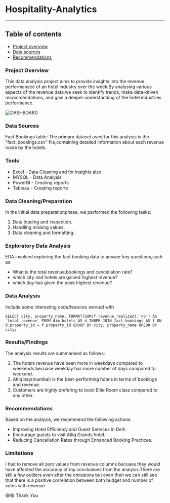# Hospitality-Analytics
------

## Table of contents

- [Project overview](#project-overview)
- [Data sources](#Data-sources)
- [Recommendations](#recommendations)

### Project Overview

This data analysis project aims to provide insights into the revenue performanace of an hotel industry over the week.By analysing various aspects of the revenue
data,we seek to identify trends, make data-driven recommendations, and gain a deeper understanding of the hotel industries performance.

![DASHBOARD](https://github.com/user-attachments/assets/c1045e9b-67dc-41f7-8e44-4a0d3072c875)


### Data Sources

Fact Bookings table: The primary dataset used for this analysis is the "fact_bookings.csv" file,containing detailed information about each revenue made by the hotels.

### Tools

- Excel - Data Cleaning and for insights also
- MYSQL - Data Analysis
- PowerBI - Creating reports
- Tableau - Creating reports


### Data Cleaning/Preparation
 
 In the initial data preparationphase, we performed the following tasks:
 1. Data loading and inspection.
 2. Handling missing values.
 3. Data cleaning and formatting. 

### Exploratory Data Analysis

EDA involved exploring the fact booking data to answer key questions,such as:

 - What is the total revenue,bookings and cancellation rate?
 - which city and hotels are gained highest revenue?
 - which day has given the peak highest revenue?

### Data Analysis

Include some interesting code/features worked with

```SELECT city, property_name, FORMAT(SUM(f.revenue_realized),'no') AS `total revenue`
FROM dim_hotels AS d INNER JOIN fact_bookings AS f
ON d.property_id = f.property_id
GROUP BY city, property_name
OREDR BY city;```


### Results/Findings

The analysis results are summarised as follows:
1. The hotels revenue have been more in weekdays compared to weekends becuase weekday has more number of days compared to weekend.
2. Atliq bay(mumbai) is the best-performing hotels in terms of bookings and revenue.
3. Customers are highly prefering to book Elite Room class compared to any other.

### Recommendations

Based on the analysis, we recommend the following actions:
- Improving Hotel Efficiency and Guest Services in Delh.
- Encourage guests to visit Atliq Grands hotel.
- Reducing Cancellation Rates through Enhanced Booking Practices.

 ### Limitations

  I had to remove all zero values from revenue columns becuase they would have affected the accuracy of my conclusions from the analysis.There are still a few outliers even after the omissions but even then we 
  can 
  still see that there is a positive correlation between both budget and number of votes with revenue.
  
  😄😄 Thank You 










